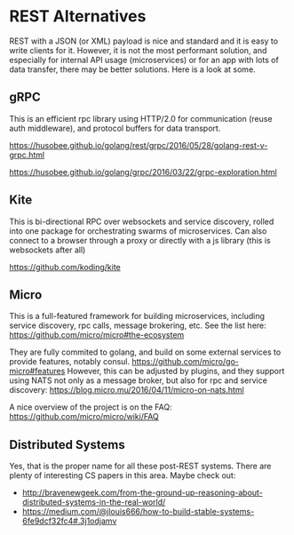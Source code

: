 # REST Alternatives

REST with a JSON (or XML) payload is nice and standard and it is easy to write clients for it. However, it is not the most performant solution, and especially for internal API usage (microservices) or for an app with lots of data transfer, there may be better solutions.  Here is a look at some.

## gRPC

This is an efficient rpc library using HTTP/2.0 for communication (reuse auth middleware), and protocol buffers for data transport.

https://husobee.github.io/golang/rest/grpc/2016/05/28/golang-rest-v-grpc.html

https://husobee.github.io/golang/grpc/2016/03/22/grpc-exploration.html

## Kite

This is bi-directional RPC over websockets and service discovery, rolled into one package for orchestrating swarms of microservices.  Can also connect to a browser through a proxy or directly with a js library (this is websockets after all)

https://github.com/koding/kite


## Micro

This is a full-featured framework for building microservices, including service discovery, rpc calls, message brokering, etc. See the list here: https://github.com/micro/micro#the-ecosystem 

They are fully commited to golang, and build on some external services to provide features, notably consul. https://github.com/micro/go-micro#features However, this can be adjusted by plugins, and they support using NATS not only as a message broker, but also for rpc and service discovery: https://blog.micro.mu/2016/04/11/micro-on-nats.html

A nice overview of the project is on the FAQ: https://github.com/micro/micro/wiki/FAQ

## Distributed Systems

Yes, that is the proper name for all these post-REST systems.  There are plenty of interesting CS papers in this area.  Maybe check out:

  * http://bravenewgeek.com/from-the-ground-up-reasoning-about-distributed-systems-in-the-real-world/
  * https://medium.com/@jlouis666/how-to-build-stable-systems-6fe9dcf32fc4#.3j1odjamv
  